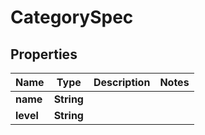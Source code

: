 

# CategorySpec


## Properties

| Name | Type | Description | Notes |
|------------ | ------------- | ------------- | -------------|
|**name** | **String** |  |  |
|**level** | **String** |  |  |



